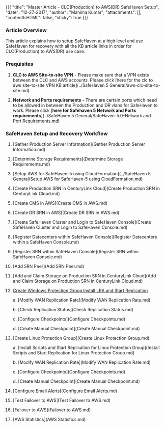 {{{
  "title": "Master Article - CLC(Production) to AWS(DR) SafeHaven Setup",
  "date": "12-27-2017",
  "author": "Mahima Kumar",
  "attachments": [],
  "contentIsHTML": false,
  "sticky": true
}}}

### Article Overview
This article explains how to setup SafeHaven at a high level and use SafeHaven for recovery with all the KB article links in order for CLC(Production) to AWS(DR) use case.

### Prequisites
1. **CLC to AWS Site-to-site VPN** - Please make sure that a VPN exists between the CLC and AWS accounts. Please click [here for the clc to aws site-to-site VPN KB article](../SafeHaven 5 General/aws-clc-site-to-site.md).

2. **Network and Ports requirements** - There are certain ports which need to be allowed in between the Production and DR vlans for SafeHaven to work. Please click [**here for Safehaven 5 Network and Ports requirements**](../SafeHaven 5 General/SafeHaven-5.0-Network and Port Requirements.md)

### SafeHaven Setup and Recovery Workflow

1. [Gather Production Server Information](Gather Production Server Information.md)

2. [Determine Storage Requirements](Determine Storage Requirements.md)

3. [Setup AWS for SafeHaven-5 using CloudFormation](../SafeHaven 5 General/Setup AWS for SafeHaven-5 using CloudFormation.md)

4. [Create Production SRN in CenturyLink Cloud](Create Production SRN in CenturyLink Cloud.md)

5. [Create CMS in AWS](Create CMS in AWS.md)

6. [Create DR SRN in AWS](Create DR SRN in AWS.md)

7. [Create SafeHaven Cluster and Login to SafeHaven Console](Create SafeHaven Cluster and Login to SafeHaven Console.md)

8. [Register Datacenters within SafeHaven Console](Register Datacenters within a SafeHaven Console.md)

9. [Register SRN within SafeHaven Console](Register SRN within SafeHaven Console.md)

10. [Add SRN Peer](Add SRN Peer.md)

11. [Add and Claim Storage on Production SRN in CenturyLink Cloud](Add and Claim Storage on Production SRN in CenturyLink Cloud.md)

12. [Create Windows Protection Group,Install LRA and Start Replication](Create-Windows-Protection-Group-Install-LRA-and-Start-Replication.md)

    a. [Modify WAN Replication Rate](Modify WAN Replication Rate.md)
    
    b. [Check Replication Status](Check Replication Status.md)

    c. [Configure Checkpoints](Configure Checkpoints.md)

    d. [Create Manual Checkpoint](Create Manual Checkpoint.md)

13. [Create Linux Protection Group](Create Linux Protection Group.md)
	
    a. [Install Scripts and Start Replication for Linux Protection Group](Install Scripts and Start Replication for Linux Protection Group.md)
    
    b. [Modify WAN Replication Rate](Modify WAN Replication Rate.md)
    
    c. [Configure Checkpoints](Configure Checkpoints.md)

    d. [Create Manual Checkpoint](Create Manual Checkpoint.md)  

14.  [Configure Email Alerts](Configure Email Alerts.md)
    
15.  [Test Failover to AWS](Test Failover to AWS.md)
 
16.  [Failover to AWS](Failover to AWS.md)

17. [AWS Statistics](AWS Statistics.md)
